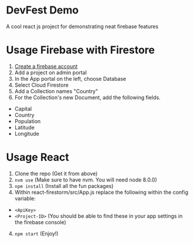 # DevFest Demo
A cool react js project for demonstrating neat firebase features


Usage Firebase with Firestore
=============================
1.  [Create a firebase account](https://firebase.google.com/)
2.  Add a project on admin portal
3.  In the App portal on the left, choose Database
4.  Select Cloud Firestore
5.  Add a Collection names "Country"
6.  For the Collection's new Document, add the following fields.
  * Capital
  * Country
  * Population
  * Latitude
  * Longitude

    


Usage React
===========
1.  Clone the repo (Get it from above) 
2.  `nvm use` (Make sure to have nvm. You will need node 8.0.0)
3.  `npm install` (Install all the fun packages)
4.  Within react-firestorm/src/App.js replace the following within the config variable:
  * `<ApiKey>`
  * `<Project-ID>`
  (You should be able to find these in your app settings in the firebase console)
4.  `npm start` (Enjoy!)
  
